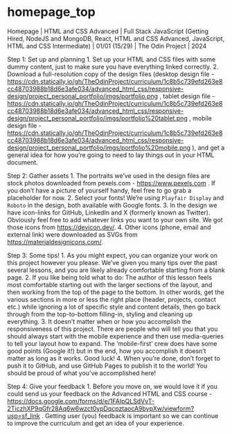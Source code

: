 # homepage_top
Homepage | HTML and CSS Advanced | Full Stack JavaScript (Getting Hired, NodeJS and MongoDB, React, HTML and CSS Advanced, JavaScript, HTML and CSS Intermediate) | 01/01 (15/29) | The Odin Project | 2024

Step 1: Set up and planning
	1. Set up your HTML and CSS files with some dummy content, just to make sure you have everything linked correctly.
	2. Download a full-resolution copy of the design files (desktop design file - https://cdn.statically.io/gh/TheOdinProject/curriculum/1c8b5c739efd263e8cc48703988b18d6e3afe034/advanced_html_css/responsive-design/project_personal_portfolio/imgs/portfolio.png , tablet design file - https://cdn.statically.io/gh/TheOdinProject/curriculum/1c8b5c739efd263e8cc48703988b18d6e3afe034/advanced_html_css/responsive-design/project_personal_portfolio/imgs/portfolio%20tablet.png , mobile design file - https://cdn.statically.io/gh/TheOdinProject/curriculum/1c8b5c739efd263e8cc48703988b18d6e3afe034/advanced_html_css/responsive-design/project_personal_portfolio/imgs/portfolio%20mobile.png ), and get a general idea for how you’re going to need to lay things out in your HTML document.

Step 2: Gather assets
	1. The portraits we’ve used in the design files are stock photos downloaded from pexels.com - https://www.pexels.com . If you don’t have a picture of yourself handy, feel free to go grab a placeholder for now.
	2. Select your fonts! We’re using `Playfair Display` and `Roboto` in the design, both available with Google fonts.
	3. In the design we have icon-links for GitHub, LinkedIn and X (formerly known as Twitter). Obviously feel free to add whatever links you want to your own site. We got those icons from https://devicon.dev/.
	4. Other icons (phone, email and external link) were downloaded as SVGs from https://materialdesignicons.com/.

Step 3: Some tips!
	1. As you might expect, you can organize your work on this project however you please. We’ve given you many tips over the past several lessons, and you are likely already comfortable starting from a blank page.
	2. If you like being told what to do: The author of this lesson feels most comfortable starting out with the larger sections of the layout, and then working from the top of the page to the bottom. In other words, get the various sections in more or less the right place (header, projects, contact etc.) while ignoring a lot of specific style and content details, then go back through from the top-to-bottom filling-in, styling and cleaning up everything.
	3. It doesn’t matter when or how you accomplish the responsiveness of this project. There are people who will tell you that you should always start with the mobile experience and then use media-queries to tell your layout how to expand. The ‘mobile-first’ crew does have some good points (Google it!) but in the end, how you accomplish it doesn’t matter as long as it works. Good luck!
	4. When you’re done, don’t forget to push it to GitHub, and use GitHub Pages to publish it to the world! You should be proud of what you’ve accomplished here!

Step 4: Give your feedback
	1. Before you move on, we would love it if you could send us your feedback on the Advanced HTML and CSS course - https://docs.google.com/forms/d/e/1FAIpQLSdVvT-2TiczhXP9qGfr28Aq6w6wzct0ypDqcpztaocA9bypXw/viewform?usp=sf_link . Getting user (you) feedback is important so we can continue to improve the curriculum and get an idea of your experience.
	